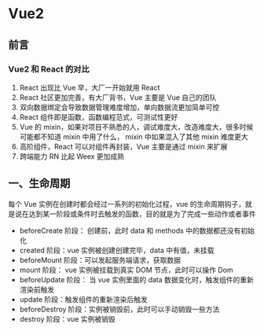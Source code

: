 # Vue2

## 前言

### Vue2 和 React 的对比

1. React 出现比 Vue 早，大厂一开始就用 React
2. React 社区更加完善，有大厂背书，Vue 主要是 Vue 自己的团队
3. 双向数据绑定会导致数据管理难度增加，单向数据流更加简单可控
4. React 组件即是函数，函数编程范式，可测试性更好
5. Vue 的 mixin，如果对项目不熟悉的人，调试难度大，改造难度大，很多时候可能都不知道 mixin 中用了什么， mixin 中如果混入了其他 mixin 难度更大
6. 高阶组件，React 可以对组件再封装，Vue 主要是通过 mixin 来扩展
7. 跨端能力 RN 比起 Weex 更加成熟

## 一、生命周期

每个 Vue 实例在创建时都会经过一系列的初始化过程，vue 的生命周期钩子，就是说在达到某一阶段或条件时去触发的函数，目的就是为了完成一些动作或者事件

- beforeCreate 阶段： 创建前，此时 data 和 methods 中的数据都还没有初始化
- created 阶段：vue 实例被创建创建完毕，data 中有值，未挂载
- beforeMount 阶段：可以发起服务端请求，获取数据
- mount 阶段： vue 实例被挂载到真实 DOM 节点，此时可以操作 Dom
- beforeUpdate 阶段： 当 vue 实例里面的 data 数据变化时，触发组件的重新渲染前触发
- update 阶段：触发组件的重新渲染后触发
- beforeDestroy 阶段：实例被销毁前，此时可以手动销毁一些方法
- destroy 阶段：vue 实例被销毁
